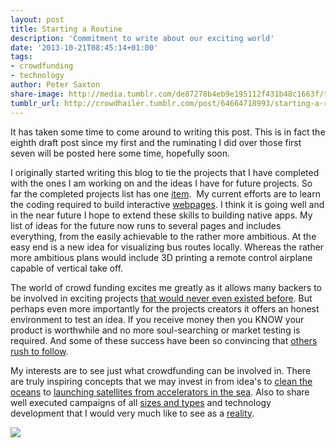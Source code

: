 ```yaml
---
layout: post
title: Starting a Routine
description: 'Commitment to write about our exciting world'
date: '2013-10-21T08:45:14+01:00'
tags:
- crowdfunding
- technology
author: Peter Saxton
share-image: http://media.tumblr.com/de87278b4eb9e195112f431b48c1663f/tumblr_inline_mv0di6Wmk81s4ay8u.jpg
tumblr_url: http://crowdhailer.tumblr.com/post/64664718993/starting-a-routine
---
```

It has taken some time to come around to writing this post. This is in fact the eighth draft post since my first and the ruminating I did over those first seven will be posted here some time, hopefully soon.

I originally started writing this blog to tie the projects that I have completed with the ones I am working on and the ideas I have for future projects. So far the completed projects list has one <a href="http://www.kickstarter.com/projects/petersaxton/london-layout" title="London Layout Kickstarter">item</a>.  My current efforts are to learn the coding required to build interactive <a href="http://www.londonlayout.co.uk/online.htm" title="London Layout Interactive">webpages</a>. I think it is going well and in the near future I hope to extend these skills to building native apps. My list of ideas for the future now runs to several pages and includes everything, from the easily achievable to the rather more ambitious. At the easy end is a new idea for visualizing bus routes locally. Whereas the rather more ambitious plans would include 3D printing a remote control airplane capable of vertical take off.

The world of crowd funding excites me greatly as it allows many backers to be involved in exciting projects <a href="http://www.kickstarter.com/projects/yonder/dino-pet-a-living-bioluminescent-night-light-pet" title="DINO PET">that would never even existed before</a>. But perhaps even more importantly for the projects creators it offers an honest environment to test an idea. If you receive money then you KNOW your product is worthwhile and no more soul-searching or market testing is required. And some of these success have been so convincing that <a href="http://www.kickstarter.com/projects/597507018/pebble-e-paper-watch-for-iphone-and-android?ref=live" title="Pebble">others rush to follow</a>.

My interests are to see just what crowdfunding can be involved in. There are truly inspiring concepts that we may invest in from idea's to <a href="http://www.youtube.com/watch?v=ROW9F-c0kIQ" title="How the oceans can clean themselves">clean the oceans</a> to <a href="http://vimeo.com/29822477" title="Quicklaunch">launching satellites from accelerators in the sea</a>. Also to share well executed campaigns of all <a href="http://www.kickstarter.com/projects/manukamakers/precision-gyroscope?ref=live" title="Precision Gyroscopes">sizes and types</a> and technology development that I would very much like to see as a <a href="http://www.reactionengines.co.uk/" title="Reaction Engines">reality</a>.

<img src="http://media.tumblr.com/de87278b4eb9e195112f431b48c1663f/tumblr_inline_mv0di6Wmk81s4ay8u.jpg"/>

